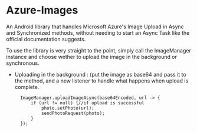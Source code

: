 # Azure-Images
An Android library that handles Microsoft Azure's Image Upload in Async and Synchronized methods,
without needing to start an Async Task like the official documentation suggests.


To use the library is very straight to the point, simply call the ImageManager instance and choose wether to upload the image in 
the background or synchronous. 

* Uploading in the background : (put the image as base64 and pass it to the method, and a new listener to handle what happens when upload
is complete.

        ImageManager.uploadImageAsync(base64Encoded, url -> {
            if (url != null) {//if upload is successful
                photo.setPhoto(url);
                sendPhotoRequest(photo);
            }
        });
